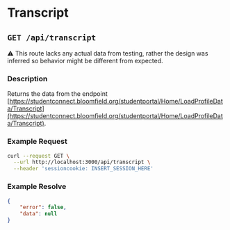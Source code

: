 # Transcript
## ``GET /api/transcript``

⚠️ This route lacks any actual data from testing, rather the design was inferred so behavior might be different from expected.

### Description
Returns the data from the endpoint [https://studentconnect.bloomfield.org/studentportal/Home/LoadProfileData/Transcript](https://studentconnect.bloomfield.org/studentportal/Home/LoadProfileData/Transcript).

### Example Request
```bash
curl --request GET \
  --url http://localhost:3000/api/transcript \
  --header 'sessioncookie: INSERT_SESSION_HERE'
```

### Example Resolve
```json
{
	"error": false,
	"data": null
}
```